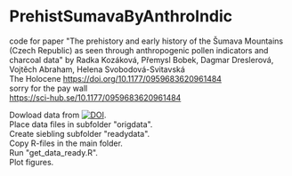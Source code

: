 # PrehistSumavaByAnthroIndic
code for paper "The prehistory and early history of the Šumava Mountains (Czech Republic) as seen through anthropogenic pollen indicators and charcoal data" by 
Radka Kozáková, Přemysl Bobek, Dagmar Dreslerová, Vojtěch Abraham, Helena Svobodová-Svitavská  
The Holocene https://doi.org/10.1177/0959683620961484  
sorry for the pay wall  
https://sci-hub.se/10.1177/0959683620961484

Dowload data from [![DOI](https://zenodo.org/badge/DOI/10.5281/zenodo.4003469.svg)](https://doi.org/10.5281/zenodo.4003469).  
Place data files in subfolder "origdata".  
Create siebling subfolder "readydata".  
Copy R-files in the main folder.  
Run "get_data_ready.R".  
Plot figures.  
